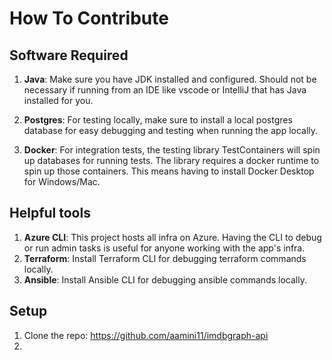 # How To Contribute

## Software Required

1. **Java**: Make sure you have JDK installed and configured. Should not be 
necessary if running from an IDE like vscode or IntelliJ that has Java
installed for you.

2. **Postgres**: For testing locally, make sure to install a local postgres 
database for easy debugging and testing when running the app locally.

3. **Docker**: For integration tests, the testing library TestContainers will 
spin up databases for running tests. The library requires a docker runtime to
spin up those containers. This means having to install Docker Desktop for 
Windows/Mac.

## Helpful tools

1. **Azure CLI**: This project hosts all infra on Azure. Having the CLI to
debug or run admin tasks is useful for anyone working with the app's infra.
2. **Terraform**: Install Terraform CLI for debugging terraform commands locally.
3. **Ansible**: Install Ansible CLI for debugging ansible commands locally.

## Setup

1. Clone the repo: https://github.com/aamini11/imdbgraph-api
2. 